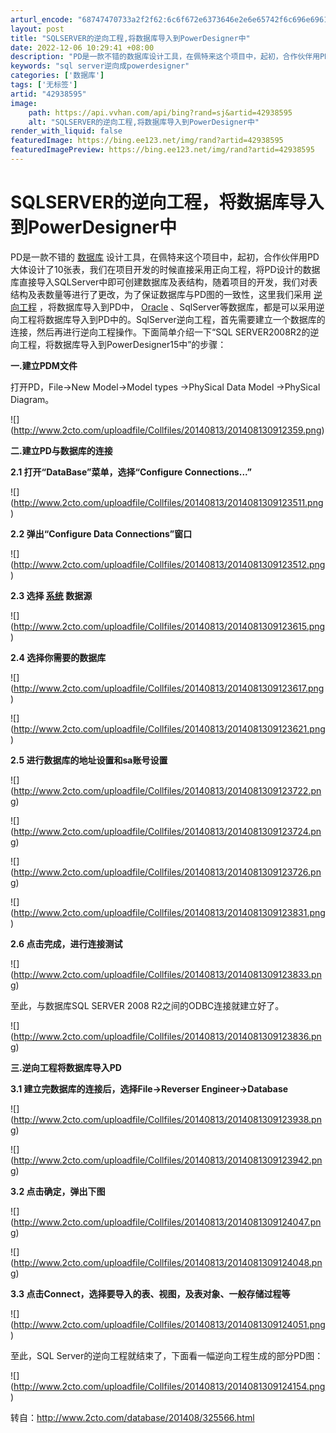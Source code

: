 ```yaml
---
arturl_encode: "68747470733a2f2f62:6c6f672e6373646e2e6e65742f6c696e69616e7a68656e7469:2f61727469636c652f64657461696c732f3432393338353935"
layout: post
title: "SQLSERVER的逆向工程,将数据库导入到PowerDesigner中"
date: 2022-12-06 10:29:41 +08:00
description: "PD是一款不错的数据库设计工具，在佩特来这个项目中，起初，合作伙伴用PD大体设计了10张表，我们在项"
keywords: "sql server逆向成powerdesigner"
categories: ['数据库']
tags: ['无标签']
artid: "42938595"
image:
    path: https://api.vvhan.com/api/bing?rand=sj&artid=42938595
    alt: "SQLSERVER的逆向工程,将数据库导入到PowerDesigner中"
render_with_liquid: false
featuredImage: https://bing.ee123.net/img/rand?artid=42938595
featuredImagePreview: https://bing.ee123.net/img/rand?artid=42938595
---
```


# SQLSERVER的逆向工程，将数据库导入到PowerDesigner中

PD是一款不错的
[数据库](http://www.2cto.com/database/)
设计工具，在佩特来这个项目中，起初，合作伙伴用PD大体设计了10张表，我们在项目开发的时候直接采用正向工程，将PD设计的数据库直接导入SQLServer中即可创建数据库及表结构，随着项目的开发，我们对表结构及表数量等进行了更改，为了保证数据库与PD图的一致性，这里我们采用
[逆向工程](http://www.2cto.com/Article/jiami/)
，将数据库导入到PD中，
[Oracle](http://www.2cto.com/database/Oracle/)
、SqlServer等数据库，都是可以采用逆向工程将数据库导入到PD中的。SqlServer逆向工程，首先需要建立一个数据库的连接，然后再进行逆向工程操作。下面简单介绍一下“SQL SERVER2008R2的逆向工程，将数据库导入到PowerDesigner15中”的步骤：

**一.建立PDM文件**

打开PD，File→New Model→Model types →PhySical Data Model →PhySical Diagram。

![\](http://www.2cto.com/uploadfile/Collfiles/20140813/201408130912359.png)

**二.建立PD与数据库的连接**

**2.1 打开“DataBase”菜单，选择“Configure Connections...”**

![\](http://www.2cto.com/uploadfile/Collfiles/20140813/2014081309123511.png)

**2.2 弹出“Configure Data Connections”窗口**

![\](http://www.2cto.com/uploadfile/Collfiles/20140813/2014081309123512.png)

**2.3 选择
[系统](http://www.2cto.com/os/)
数据源**

![\](http://www.2cto.com/uploadfile/Collfiles/20140813/2014081309123615.png)

**2.4 选择你需要的数据库**

![\](http://www.2cto.com/uploadfile/Collfiles/20140813/2014081309123617.png)

![\](http://www.2cto.com/uploadfile/Collfiles/20140813/2014081309123621.png)

**2.5 进行数据库的地址设置和sa账号设置**

![\](http://www.2cto.com/uploadfile/Collfiles/20140813/2014081309123722.png)

![\](http://www.2cto.com/uploadfile/Collfiles/20140813/2014081309123724.png)

![\](http://www.2cto.com/uploadfile/Collfiles/20140813/2014081309123726.png)

![\](http://www.2cto.com/uploadfile/Collfiles/20140813/2014081309123831.png)

**2.6 点击完成，进行连接测试**

![\](http://www.2cto.com/uploadfile/Collfiles/20140813/2014081309123833.png)

至此，与数据库SQL SERVER 2008 R2之间的ODBC连接就建立好了。

![\](http://www.2cto.com/uploadfile/Collfiles/20140813/2014081309123836.png)

**三.逆向工程将数据库导入PD**

**3.1 建立完数据库的连接后，选择File→Reverser Engineer→Database**

![\](http://www.2cto.com/uploadfile/Collfiles/20140813/2014081309123938.png)

![\](http://www.2cto.com/uploadfile/Collfiles/20140813/2014081309123942.png)

**3.2 点击确定，弹出下图**

![\](http://www.2cto.com/uploadfile/Collfiles/20140813/2014081309124047.png)

![\](http://www.2cto.com/uploadfile/Collfiles/20140813/2014081309124048.png)

**3.3 点击Connect，选择要导入的表、视图，及表对象、一般存储过程等**

![\](http://www.2cto.com/uploadfile/Collfiles/20140813/2014081309124051.png)

至此，SQL Server的逆向工程就结束了，下面看一幅逆向工程生成的部分PD图：

![\](http://www.2cto.com/uploadfile/Collfiles/20140813/2014081309124154.png)

转自：http://www.2cto.com/database/201408/325566.html